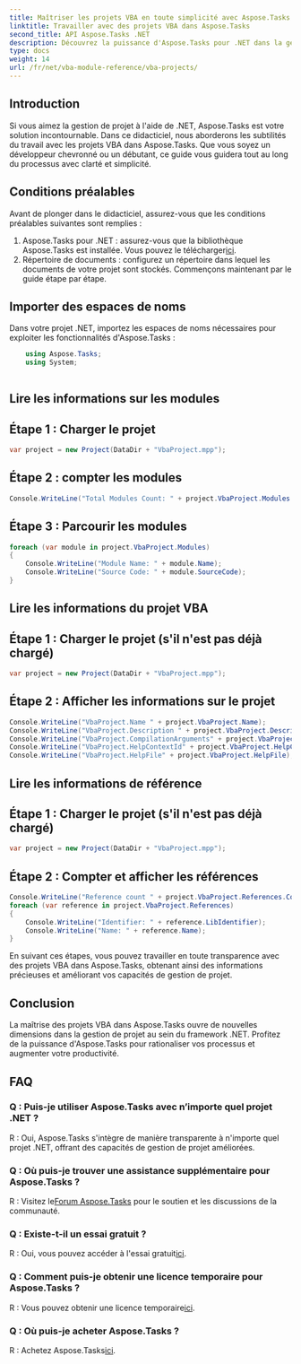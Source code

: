 ```yaml
---
title: Maîtriser les projets VBA en toute simplicité avec Aspose.Tasks
linktitle: Travailler avec des projets VBA dans Aspose.Tasks
second_title: API Aspose.Tasks .NET
description: Découvrez la puissance d'Aspose.Tasks pour .NET dans la gestion des projets VBA sans effort. Améliorez vos capacités de gestion de projet avec ce guide étape par étape.
type: docs
weight: 14
url: /fr/net/vba-module-reference/vba-projects/
---
```

## Introduction
Si vous aimez la gestion de projet à l'aide de .NET, Aspose.Tasks est votre solution incontournable. Dans ce didacticiel, nous aborderons les subtilités du travail avec les projets VBA dans Aspose.Tasks. Que vous soyez un développeur chevronné ou un débutant, ce guide vous guidera tout au long du processus avec clarté et simplicité.
## Conditions préalables
Avant de plonger dans le didacticiel, assurez-vous que les conditions préalables suivantes sont remplies :
1.  Aspose.Tasks pour .NET : assurez-vous que la bibliothèque Aspose.Tasks est installée. Vous pouvez le télécharger[ici](https://releases.aspose.com/tasks/net/).
2. Répertoire de documents : configurez un répertoire dans lequel les documents de votre projet sont stockés.
Commençons maintenant par le guide étape par étape.
## Importer des espaces de noms
Dans votre projet .NET, importez les espaces de noms nécessaires pour exploiter les fonctionnalités d'Aspose.Tasks :
```csharp
    using Aspose.Tasks;
    using System;
    
```
## Lire les informations sur les modules
## Étape 1 : Charger le projet
```csharp
var project = new Project(DataDir + "VbaProject.mpp");
```
## Étape 2 : compter les modules
```csharp
Console.WriteLine("Total Modules Count: " + project.VbaProject.Modules.Count);
```
## Étape 3 : Parcourir les modules
```csharp
foreach (var module in project.VbaProject.Modules)
{
    Console.WriteLine("Module Name: " + module.Name);
    Console.WriteLine("Source Code: " + module.SourceCode);
}
```
## Lire les informations du projet VBA
## Étape 1 : Charger le projet (s'il n'est pas déjà chargé)
```csharp
var project = new Project(DataDir + "VbaProject.mpp");
```
## Étape 2 : Afficher les informations sur le projet
```csharp
Console.WriteLine("VbaProject.Name " + project.VbaProject.Name);
Console.WriteLine("VbaProject.Description " + project.VbaProject.Description);
Console.WriteLine("VbaProject.CompilationArguments" + project.VbaProject.CompilationArguments);
Console.WriteLine("VbaProject.HelpContextId" + project.VbaProject.HelpContextId);
Console.WriteLine("VbaProject.HelpFile" + project.VbaProject.HelpFile);
```
## Lire les informations de référence
## Étape 1 : Charger le projet (s'il n'est pas déjà chargé)
```csharp
var project = new Project(DataDir + "VbaProject.mpp");
```
## Étape 2 : Compter et afficher les références
```csharp
Console.WriteLine("Reference count " + project.VbaProject.References.Count);
foreach (var reference in project.VbaProject.References)
{
    Console.WriteLine("Identifier: " + reference.LibIdentifier);
    Console.WriteLine("Name: " + reference.Name);
}
```
En suivant ces étapes, vous pouvez travailler en toute transparence avec des projets VBA dans Aspose.Tasks, obtenant ainsi des informations précieuses et améliorant vos capacités de gestion de projet.
## Conclusion
La maîtrise des projets VBA dans Aspose.Tasks ouvre de nouvelles dimensions dans la gestion de projet au sein du framework .NET. Profitez de la puissance d'Aspose.Tasks pour rationaliser vos processus et augmenter votre productivité.
## FAQ
### Q : Puis-je utiliser Aspose.Tasks avec n’importe quel projet .NET ?
R : Oui, Aspose.Tasks s'intègre de manière transparente à n'importe quel projet .NET, offrant des capacités de gestion de projet améliorées.
### Q : Où puis-je trouver une assistance supplémentaire pour Aspose.Tasks ?
 R : Visitez le[Forum Aspose.Tasks](https://forum.aspose.com/c/tasks/15) pour le soutien et les discussions de la communauté.
### Q : Existe-t-il un essai gratuit ?
 R : Oui, vous pouvez accéder à l'essai gratuit[ici](https://releases.aspose.com/).
### Q : Comment puis-je obtenir une licence temporaire pour Aspose.Tasks ?
 R : Vous pouvez obtenir une licence temporaire[ici](https://purchase.aspose.com/temporary-license/).
### Q : Où puis-je acheter Aspose.Tasks ?
 R : Achetez Aspose.Tasks[ici](https://purchase.aspose.com/buy).